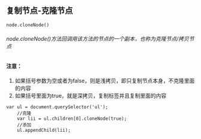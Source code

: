 ## 复制节点-克隆节点

```
node.cloneNode()
```

###### node.cloneNode()方法回调用该方法的节点的一个副本，也称为克隆节点/拷贝节点

#### 注意：

1.  如果括号参数为空或者为false，则是浅拷贝，即只复制节点本身，不克隆里面的内容
2.  如果括号里面为true，就是深拷贝，复制标签并且复制里面的内容

```
var ul = document.querySelector('ul');
	//克隆
	var lii = ul.children[0].cloneNode(true);
	//添加
	ul.appendChild(lii);
```

